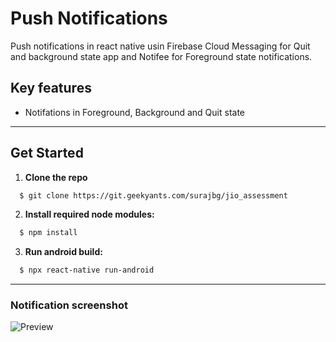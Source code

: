 # Push Notifications

Push notifications in react native usin Firebase Cloud Messaging for Quit and background state app and Notifee for Foreground state notifications.

## Key features

- Notifations in Foreground, Background and Quit state

---

## Get Started

1. **Clone the repo**

```bash
  $ git clone https://git.geekyants.com/surajbg/jio_assessment
```

2. **Install required node modules:**

```bash
  $ npm install
```

3. **Run android build:**

```bash
  $ npx react-native run-android
```

---

### Notification screenshot

![Preview](/uploads/167d4c26b5832a315bfeac947e9bcf18/Preview.jpg)
